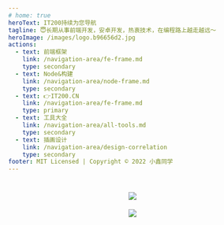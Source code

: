 ```yaml
---
# home: true
heroText: IT200持续为您导航
tagline: 😇长期从事前端开发，安卓开发，热衷技术，在编程路上越走越远～
heroImage: /images/logo.b96656d2.jpg
actions:
  - text: 前端框架
    link: /navigation-area/fe-frame.md
    type: secondary
  - text: Node&构建
    link: /navigation-area/node-frame.md
    type: secondary
  - text: 👉IT200.CN
    link: /navigation-area/fe-frame.md
    type: primary
  - text: 工具大全
    link: /navigation-area/all-tools.md
    type: secondary
  - text: 插画设计
    link: /navigation-area/design-correlation
    type: secondary
footer: MIT Licensed | Copyright © 2022 小鑫同学
---
```

<!-- 动态打字效果 -->
<h1 align="center">
    <img src="https://readme-typing-svg.herokuapp.com/?lines=👋 Hi, I'm 小鑫同学&center=true&size=30">
</h1>

<!-- https://metrics.lecoq.io/ -->
<div align="center">
  <img src="https://metrics.lecoq.io/OSpoon?template=classic&base.activity=0&base.repositories=0&base.metadata=0&isocalendar=1&languages=1&introduction=1&isocalendar.duration=half-year&languages.limit=8&languages.threshold=0%25&languages.colors=github&languages.sections=most-used&languages.indepth=false&languages.analysis.timeout=15&languages.categories=markup%2C%20programming&languages.recent.categories=markup%2C%20programming&languages.recent.load=300&languages.recent.days=14&introduction.title=true&config.timezone=Asia%2FShanghai&config.padding=0%2C%204%20%2B%205%25">
</div>

<!-- <div align="center">
  <img src="https://activity-graph.herokuapp.com/graph?username=OSpoon&theme=xcode" /> 
</div> -->
